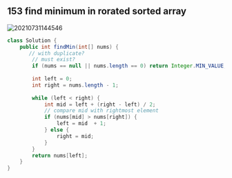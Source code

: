 

153 find minimum in rorated sorted array
-

![20210731144546](https://i.loli.net/2021/08/01/XJ8vPNIcLnHObCh.png)


```java
class Solution {
    public int findMin(int[] nums) {
       // with duplicate?
        // must exist?  
        if (nums == null || nums.length == 0) return Integer.MIN_VALUE;
        
        int left = 0;
        int right = nums.length - 1;
        
        while (left < right) {
            int mid = left + (right - left) / 2;
            // compare mid with rightmost element
            if (nums[mid] > nums[right]) {
                left = mid  + 1;
            } else {
                right = mid;
            }
        }
        return nums[left];
    }
}
```